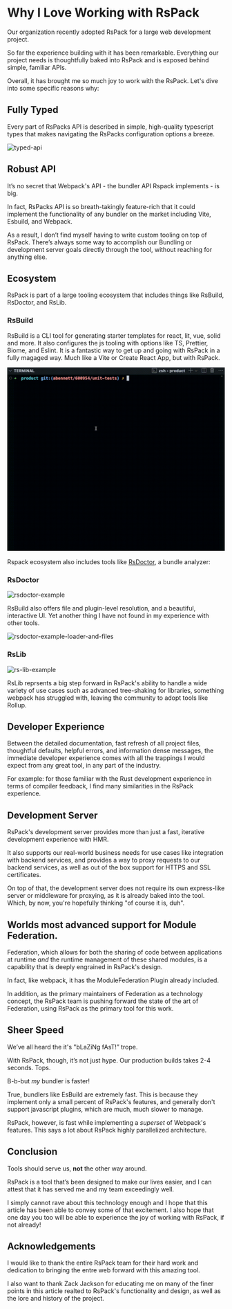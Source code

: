 # Why I Love Working with RsPack

Our organization recently adopted RsPack for a large web development project.

So far the experience building with it has been remarkable. Everything our project needs is thoughtfully baked into RsPack and is exposed behind simple, familiar APIs.

Overall, it has brought me so much joy to work with the RsPack. Let's dive into some specific reasons why:

## Fully Typed

Every part of RsPacks API is described in simple, high-quality typescript types that makes navigating the RsPacks configuration options a breeze.

![typed-api](./assets/typed-api-example.gif)

## Robust API

It’s no secret that Webpack's API - the bundler API Rspack implements - is big.

In fact, RsPacks API is so breath-takingly feature-rich that it could implement the functionality of any bundler on the market including Vite, Esbuild, and Webpack.

As a result, I don’t find myself having to write custom tooling on top of RsPack. There’s always some way to accomplish our Bundling or development server goals directly through the tool, without reaching for anything else.

## Ecosystem

RsPack is part of a large tooling ecosystem that includes things like RsBuild, RsDoctor, and RsLib.

### RsBuild 

RsBuild is a CLI tool for generating starter templates for react, lit, vue, solid and more. It also configures the js tooling with options like TS, Prettier, Biome, and Eslint. It is a fantastic way to get up and going with RsPack in a fully magaged way. Much like a Vite or Create React App, but with RsPack.

![rsbuild-example](./assets/rsbuild-example.gif)

Rspack ecosystem also includes tools like [RsDoctor](https://rsdoctor.dev/), a bundle analyzer: 

### RsDoctor

![rsdoctor-example](https://lf3-static.bytednsdoc.com/obj/eden-cn/lognuvj/rsdoctor/docs/start/overall.jpg)

RsBuild also offers file and plugin-level resolution, and a beautiful, interactive UI. Yet another thing I have not found in my experience with other tools.

![rsdoctor-example-loader-and-files](https://lf3-static.bytednsdoc.com/obj/eden-cn/lognuvj/rsdoctor/docs/usage/compile/loader-timeline-overall.png)

### RsLib

![rs-lib-example](https://assets.rspack.dev/rsbuild/assets/rspack-stack-layers.png)

RsLib reprsents a big step forward in RsPack's ability to handle a wide variety of use cases such as advanced tree-shaking for libraries, something webpack has struggled with, leaving the community to adopt tools like Rollup.

## Developer Experience

Between the detailed documentation, fast refresh of all project files, thoughtful defaults, helpful errors, and information dense messages, the immediate developer experience comes with all the trappings I would expect from any great tool, in any part of the industry. 

For example: for those familiar with the Rust development experience in terms of compiler feedback, I find many similarities in the RsPack experience.

## Development Server

RsPack's development server provides more than just a fast, iterative development experience with HMR. 

It also supports our real-world business needs for use cases like integration with backend services, and provides a way to proxy requests to our backend services, as well as out of the box support for HTTPS and SSL certificates. 

On top of that, the development server does not require its own express-like server or middleware for proxying, as it is already baked into the tool. Which, by now, you're hopefully thinking "of course it is, duh".

## Worlds most advanced support for Module Federation.

Federation, which allows for both the sharing of code between applications at runtime *and* the runtime management of these shared modules, is a capability that is deeply engrained in RsPack's design. 

In fact, like webpack, it has the ModuleFederation Plugin already included. 

In addition, as the primary maintainers of Federation as a technology concept, the RsPack team is pushing forward the state of the art of Federation, using RsPack as the primary tool for this work.

## Sheer Speed

We’ve all heard the it's "bLaZiNg fAsT!” trope.

With RsPack, though, it’s not just hype. Our production builds takes 2-4 seconds. Tops.

B-b-but _my_ bundler is faster!

True, bundlers like EsBuild are extremely fast. This is because they implement only a small percent of RsPack's features, and generally don't support javascript plugins, which are much, much slower to manage.

RsPack, however, is fast while implementing a *superset* of Webpack's features. This says a lot about RsPack highly parallelized architecture.

## Conclusion

Tools should serve us, **not** the other way around.

RsPack is a tool that’s been designed to make our lives easier, and I can attest that it has served me and my team exceedingly well.

I simply cannot rave about this technology enough and I hope that this article has been able to convey some of that excitement. I also hope that one day you too will be able to experience the joy of working with RsPack, if not already!

## Acknowledgements

I would like to thank the entire RsPack team for their hard work and dedication to bringing the entre web forward with this amazing tool.

I also want to thank Zack Jackson for educating me on many of the finer points in this article realted to RsPack's functionality and design, as well as the lore and history of the project.